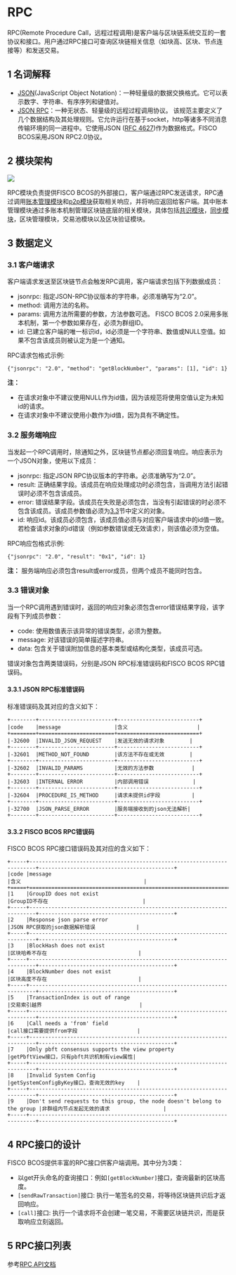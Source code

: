 # RPC
RPC(Remote Procedure Call，远程过程调用)是客户端与区块链系统交互的一套协议和接口。用户通过RPC接口可查询区块链相关信息（如块高、区块、节点连接等）和发送交易。

## 1 名词解释
- [JSON](http://json.org/)(JavaScript Object Notation)：一种轻量级的数据交换格式。它可以表示数字、字符串、有序序列和键值对。    
- [JSON RPC](https://www.jsonrpc.org/specification)：一种无状态、轻量级的远程过程调用协议。 该规范主要定义了几个数据结构及其处理规则。它允许运行在基于socket，http等诸多不同消息传输环境的同一进程中。它使用JSON ([RFC 4627](http://www.ietf.org/rfc/rfc4627.txt))作为数据格式。FISCO BCOS采用JSON RPC2.0协议。

## 2 模块架构
 ![](../../images/rpc/rpc.png)
 
 RPC模块负责提供FISCO BCOS的外部接口，客户端通过RPC发送请求，RPC通过调用[账本管理模块](architecture/group.md)和[p2p模块](p2p/p2p.md)获取相关响应，并将响应返回给客户端。其中账本管理模块通过多账本机制管理区块链底层的相关模块，具体包括[共识模块](consensus/index.html)，[同步模块](sync/sync.md)，区块管理模块，交易池模块以及区块验证模块。

## 3 数据定义
### 3.1 客户端请求
客户端请求发送至区块链节点会触发RPC调用，客户端请求包括下列数据成员：   
- jsonrpc: 指定JSON-RPC协议版本的字符串，必须准确写为“2.0”。         
- method: 调用方法的名称。          
- params: 调用方法所需要的参数，方法参数可选。 FISCO BCOS 2.0采用多账本机制，第一个参数如果存在，必须为群组ID。           
- id: 已建立客户端的唯一标识id，id必须是一个字符串、数值或NULL空值。如果不包含该成员则被认定为是一个通知。

RPC请求包格式示例:
```
{"jsonrpc": "2.0", "method": "getBlockNumber", "params": [1], "id": 1}
```
**注：**       
- 在请求对象中不建议使用NULL作为id值，因为该规范将使用空值认定为未知id的请求。 
- 在请求对象中不建议使用小数作为id值，因为具有不确定性。

### 3.2 服务端响应
当发起一个RPC调用时，除通知之外，区块链节点都必须回复响应。响应表示为一个JSON对象，使用以下成员：
- jsonrpc: 指定JSON RPC协议版本的字符串。必须准确写为“2.0”。       
- result: 正确结果字段。该成员在响应处理成功时必须包含，当调用方法引起错误时必须不包含该成员。  
- error: 错误结果字段。该成员在失败是必须包含，当没有引起错误的时必须不包含该成员。该成员参数值必须为[3.3](#id6)节中定义的对象。     
- id: 响应id。该成员必须包含，该成员值必须与对应客户端请求中的id值一致。若检查请求对象的id错误（例如参数错误或无效请求），则该值必须为空值。     

RPC响应包格式示例:
```
{"jsonrpc": "2.0", "result": "0x1", "id": 1}
```
**注：**
服务端响应必须包含result或error成员，但两个成员不能同时包含。

### 3.3 错误对象
当一个RPC调用遇到错误时，返回的响应对象必须包含error错误结果字段，该字段有下列成员参数：

- code: 使用数值表示该异常的错误类型，必须为整数。          
- message: 对该错误的简单描述字符串。   
- data: 包含关于错误附加信息的基本类型或结构化类型，该成员可选。        

错误对象包含两类错误码，分别是JSON RPC标准错误码和FISCO BCOS RPC错误码。
#### 3.3.1 JSON RPC标准错误码    
    
标准错误码及其对应的含义如下：  


```eval_rst
+--------+------------------------+--------------------------+      
|code    |message                 |含义                      |
+========+========================+==========================+ 
|-32600  |INVALID_JSON_REQUEST    |发送无效的请求对象        |
+--------+------------------------+--------------------------+ 
|-32601  |METHOD_NOT_FOUND        |该方法不存在或无效        |
+--------+------------------------+--------------------------+ 
|-32602  |INVALID_PARAMS          |无效的方法参数            |
+--------+------------------------+--------------------------+ 
|-32603  |INTERNAL ERROR          |内部调用错误              |
+--------+------------------------+--------------------------+ 
|-32604  |PROCEDURE_IS_METHOD     |请求未提供id字段          |
+--------+------------------------+--------------------------+ 
|-32700  |JSON_PARSE_ERROR        |服务端接收到的json无法解析|
+--------+------------------------+--------------------------+ 

```

#### 3.3.2 FISCO BCOS RPC错误码    
FISCO BCOS RPC接口错误码及其对应的含义如下：


```eval_rst
+-----+------------------------------------------------------------------------+-------------------------------------------+   
|code |message                                                                 |含义                                       |
+=====+========================================================================+===========================================+ 
|1    |GroupID does not exist                                                  |GroupID不存在                              |
+-----+------------------------------------------------------------------------+-------------------------------------------+ 
|2    |Response json parse error                                               |JSON RPC获取的json数据解析错误             |
+-----+------------------------------------------------------------------------+-------------------------------------------+ 
|3    |BlockHash does not exist                                                |区块哈希不存在                             |
+-----+------------------------------------------------------------------------+-------------------------------------------+ 
|4    |BlockNumber does not exist                                              |区块高度不存在                             |
+-----+------------------------------------------------------------------------+-------------------------------------------+ 
|5    |TransactionIndex is out of range                                        |交易索引越界                               |
+-----+------------------------------------------------------------------------+-------------------------------------------+ 
|6    |Call needs a 'from' field                                               |call接口需要提供from字段                   |
+-----+------------------------------------------------------------------------+-------------------------------------------+ 
|7    |Only pbft consensus supports the view property                          |getPbftView接口，只有pbft共识机制有view属性|
+-----+------------------------------------------------------------------------+-------------------------------------------+ 
|8    |Invalid System Config                                                   |getSystemConfigByKey接口，查询无效的key    |
+-----+------------------------------------------------------------------------+-------------------------------------------+   
|9    |Don't send requests to this group, the node doesn't belong to the group |非群组内节点发起无效的请求                 |
+-----+------------------------------------------------------------------------+-------------------------------------------+  

```


## 4 RPC接口的设计
FISCO BCOS提供丰富的RPC接口供客户端调用。其中分为3类：
- 以get开头命名的查询接口：例如`[getBlockNumber]`接口，查询最新的区块高度。
- `[sendRawTransaction]`接口: 执行一笔签名的交易，将等待区块链共识后才返回响应。
- `[call]`接口: 执行一个请求将不会创建一笔交易，不需要区块链共识，而是获取响应立刻返回。

## 5 RPC接口列表
参考[RPC API文档](../api.md)
